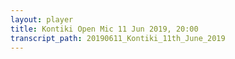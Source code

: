 ```yaml
---
layout: player
title: Kontiki Open Mic 11 Jun 2019, 20:00
transcript_path: 20190611_Kontiki_11th_June_2019
---
```

